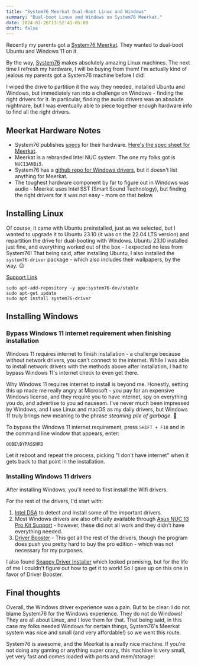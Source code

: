 ```yaml
---
title: "System76 Meerkat Dual-Boot Linux and Windows"
summary: "Dual-boot Linux and Windows on System76 Meerkat."
date: 2024-02-26T13:52:41-05:00
draft: false
---
```


Recently my parents got a [System76 Meerkat](https://system76.com/desktops/meerkat). They wanted to dual-boot Ubuntu and Windows 11 on it.

By the way, [System76](https://system76.com/) makes absolutely amazing Linux machines. The next time I refresh my hardware, I will be buying from them! I'm actually kind of jealous my parents got a System76 machine before I did!

I wiped the drive to partition it the way they needed, installed Ubuntu and Windows, but immediately ran into a challenge on Windows - finding the right drivers for it. In particular, finding the audio drivers was an absolute nightmare, but I was eventually able to piece together enough hardware info to find all the right drivers.

## Meerkat Hardware Notes

- System76 publishes [specs](https://tech-docs.system76.com/README.html) for their hardware. [Here's the spec sheet for Meerkat](https://tech-docs.system76.com/models/meer8/README.html).
- Meerkat is a rebranded Intel NUC system. The one my folks got is `NUC13ANBi5`.
- System76 has a [github repo for Windows drivers](https://github.com/system76/windows-drivers), but it doesn't list anything for Meerkat.
- The toughest hardware component by far to figure out in Windows was audio - Meerkat uses Intel SST (Smart Sound Technology), but finding the right drivers for it was not easy - more on that below.

## Installing Linux

Of course, it came with Ubuntu preinstalled, just as we selected, but I wanted to upgrade it to Ubuntu 23.10 (it was on the 22.04 LTS version) and repartition the drive for dual-booting with Windows. Ubuntu 23.10 installed just fine, and everything worked out of the box - I expected no less from System76! That being said, after installing Ubuntu, I also installed the `system76-driver` package - which also includes their wallpapers, by the way. :wink:

[Support Link](https://support.system76.com/articles/system76-driver)

```shell
sudo apt-add-repository -y ppa:system76-dev/stable
sudo apt-get update
sudo apt install system76-driver
```

## Installing Windows

### Bypass Windows 11 internet requirement when finishing installation

Windows 11 requires internet to finish installation - a challenge because without network drivers, you can't connect to the internet. While I was able to install network drivers with the methods above after installation, I had to bypass Windows 11's internet check to even get there.

Why Windows 11 requires internet to install is beyond me. Honestly, setting this up made me really angry at Microsoft - you pay for an expensive Windows license, and they require you to have internet, spy on everything you do, and advertise to you ad nauseam. I've never much been impressed by Windows, and I use Linux and macOS as my daily drivers, but Windows 11 truly brings new meaning to the phrase *steaming pile of garbage*. :poop:

To bypass the Windows 11 internet requirement, press `SHIFT + F10` and in the command line window that appears, enter:

```text
OOBE\BYPASSNRO
```

Let it reboot and repeat the process, picking "I don't have internet" when it gets back to that point in the installation.

### Installing Windows 11 drivers

After installing Windows, you'll need to first install the Wifi drivers.

For the rest of the drivers, I'd start with:

1. [Intel DSA](https://www.intel.com/content/www/us/en/support/detect.html) to detect and install some of the important drivers.
2. Most Windows drivers are also officially available through [Asus NUC 13 Pro Kit Support](https://www.asus.com/us/displays-desktops/nucs/nuc-kits/nuc-13-pro-kit/helpdesk_download?model2Name=NUC-13-Pro-Kit) - however, these did not all work and they didn't have everything needed.
3. [Driver Booster](https://www.iobit.com/en/driver-booster.php) - This got all the rest of the drivers, though the program does push you pretty hard to buy the pro edition - which was not necessary for my purposes.

I also found [Snappy Driver Installer](https://sdi-tool.org/) which looked promising, but for the life of me I couldn't figure out how to get it to work! So I gave up on this one in favor of Driver Booster.

## Final thoughts

Overall, the Windows driver experience was a pain. But to be clear: I do not blame System76 for the Windows experience. They do not do Windows! They are all about Linux, and I love them for that. That being said, in this case my folks needed Windows for certain things, System76's Meerkat system was nice and small (and very affordable!) so we went this route.

System76 is awesome, and the Meerkat is a really nice machine. If you're not doing any gaming or anything super crazy, this machine is very small, yet very fast and comes loaded with ports and mem/storage!
